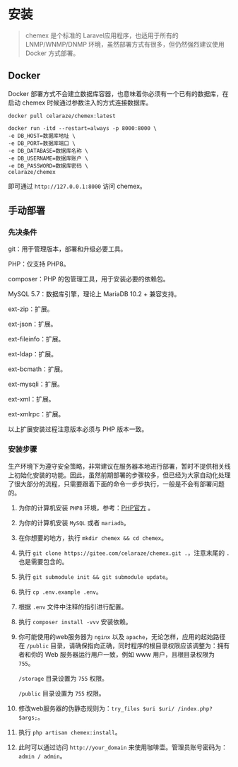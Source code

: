 # 安装

> chemex 是个标准的 Laravel应用程序，也适用于所有的 LNMP/WNMP/DNMP 环境，虽然部署方式有很多，但仍然强烈建议使用 Docker
> 方式部署。

## Docker

Docker 部署方式不会建立数据库容器，也意味着你必须有一个已有的数据库，在启动 chemex 时候通过参数注入的方式连接数据库。

`docker pull celaraze/chemex:latest`

```
docker run -itd --restart=always -p 8000:8000 \
-e DB_HOST=数据库地址 \
-e DB_PORT=数据库端口 \
-e DB_DATABASE=数据库名称 \
-e DB_USERNAME=数据库账户 \
-e DB_PASSWORD=数据库密码 \
celaraze/chemex
```

即可通过 `http://127.0.0.1:8000` 访问 chemex。

## 手动部署

### 先决条件

git：用于管理版本，部署和升级必要工具。

PHP：仅支持 PHP8。

composer：PHP 的包管理工具，用于安装必要的依赖包。

MySQL 5.7：数据库引擎，理论上 MariaDB 10.2 + 兼容支持。

ext-zip：扩展。

ext-json：扩展。

ext-fileinfo：扩展。

ext-ldap：扩展。

ext-bcmath：扩展。

ext-mysqli：扩展。

ext-xml：扩展。

ext-xmlrpc：扩展。

以上扩展安装过程注意版本必须与 PHP 版本一致。

### 安装步骤

生产环境下为遵守安全策略，非常建议在服务器本地进行部署，暂时不提供相关线上初始化安装的功能。因此，虽然前期部署的步骤较多，但已经为大家自动化处理了很大部分的流程，只需要跟着下面的命令一步步执行，一般是不会有部署问题的。

1. 为你的计算机安装 `PHP8` 环境，参考：[PHP官方](https://www.php.net/downloads) 。

2. 为你的计算机安装 `MySQL` 或者 `mariadb`。

3. 在你想要的地方，执行 `mkdir chemex && cd chemex`。

4. 执行 `git clone https://gitee.com/celaraze/chemex.git .`，注意末尾的 `.` 也是需要包含的。

5. 执行 `git submodule init && git submodule update`。

6. 执行 `cp .env.example .env`。

7. 根据 `.env` 文件中注释的指引进行配置。

8. 执行 `composer install -vvv` 安装依赖。

9. 你可能使用的web服务器为 `nginx` 以及 `apache`，无论怎样，应用的起始路径在 `/public` 目录，请确保指向正确，同时程序的根目录权限应该调整为：拥有者和你的
   Web 服务器运行用户一致，例如 www
   用户，且根目录权限为 `755`。

   `/storage` 目录设置为 `755` 权限。

   `/public` 目录设置为 `755` 权限。

10. 修改web服务器的伪静态规则为：`try_files $uri $uri/ /index.php?$args;`。

11. 执行 `php artisan chemex:install`。

12. 此时可以通过访问 `http://your_domain` 来使用咖啡壶。管理员账号密码为：`admin / admin`。
